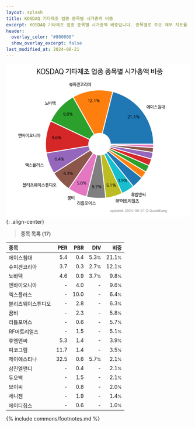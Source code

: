 ```yaml
---
layout: splash
title: KOSDAQ 기타제조 업종 종목별 시가총액 비중
excerpt: KOSDAQ 기타제조 업종 종목별 시가총액 비중입니다. 종목별로 주요 재무 지표를 함께 표시합니다.
header:
  overlay_color: "#800000"
  show_overlay_excerpt: false
last_modified_at: 2024-08-21
---
```



![KOSDAQ 기타제조 업종 종목별 시가총액 비중](/stats/sector/images/kosdaq_업종_기타제조_종목.png){: .align-center}


> **종목 목록 (17)**<a id="list"></a>

| **종목** | **PER** | **PBR** | **DIV** | **비중** |
| :------- | ------: | ------: | ------: | -------: |
| 에이스침대 | 5.4 | 0.4 | 5.3<small>%</small> | 21.1<small>%</small> |
| 슈피겐코리아 | 3.7 | 0.3 | 2.7<small>%</small> | 12.1<small>%</small> |
| 노바텍 | 4.6 | 0.9 | 3.7<small>%</small> | 9.8<small>%</small> |
| 엔바이오니아 | - | 4.0 | - | 9.6<small>%</small> |
| 엑스플러스 | - | 10.0 | - | 6.4<small>%</small> |
| 블리츠웨이스튜디오 | - | 2.8 | - | 6.3<small>%</small> |
| 꿈비 | - | 2.3 | - | 5.8<small>%</small> |
| 리튬포어스 | - | 0.6 | - | 5.7<small>%</small> |
| RF머트리얼즈 | - | 1.5 | - | 5.1<small>%</small> |
| 휴엠앤씨 | 5.3 | 1.4 | - | 3.9<small>%</small> |
| 피코그램 | 11.7 | 1.4 | - | 3.5<small>%</small> |
| 제이에스티나 | 32.5 | 0.6 | 5.7<small>%</small> | 2.1<small>%</small> |
| 삼진엘앤디 | - | 0.4 | - | 2.1<small>%</small> |
| 듀오백 | - | 1.5 | - | 2.1<small>%</small> |
| 브이씨 | - | 0.8 | - | 2.0<small>%</small> |
| 세니젠 | - | 1.9 | - | 1.4<small>%</small> |
| 에이디칩스 | - | 0.6 | - | 1.0<small>%</small> |

{% include commons/footnotes.md %}
